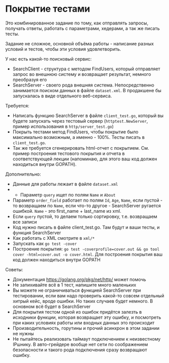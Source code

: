 # Покрытие тестами

Это комбинированное задание по тому, как отправлять запросы, получать ответы, работать с параметрами, хедерами, а так же писать тесты.

Задание не сложное, основной объёма работы - написание разных условий и тестов, чтобы эти условия удовлетворить.

У нас есть какой-то поисковый сервис:
* SearchClient - структура с методом FindUsers, который отправляет запрос во внешнюю систему и возвращает результат, немного преобразуя его
* SearchServer - своего рода внешняя система. Непосредственно занимается поиском данных в файле `dataset.xml`. В продакшене бы запускалась в виде отдельного веб-сервиса.

Требуется:
* Написать функцию SearchServer в файле `client_test.go`, который вы будете запускать через тестовый сервер (`httptest.NewServer`, пример использования в `http/server_test.go`)
* Покрыть тестами метод FindUsers, чтобы покрытие было максимально возможным, а именно - 100%. Тесты писать в `client_test.go`.
* Так же требуется сгенерировать html-отчет с покрытием. См. пример построения тестового покрытия и отчета в соответствующей лекции (напоминаю, для этого ваш код должен находиться внутри GOPATH).

Дополнительно:
* Данные для работы лежаит в файле `dataset.xml`
* * Параметр `query` ищет по полям `Name` и `About`
* Параметр `order_field` работает по полям `Id`, `Age`, `Name`, если пустой - то возвращаем по `Name`, если что-то другое - SearchServer ругается ошибкой. `Name` - это first_name + last_name из xml.
* Если `query` пустой, то делаем только сортировку, т.е. возвращаем все записи
* Код нужно писать в файле client_test.go. Там будут и ваши тесты, и функция SearchServer
* Как работать с XML смотрите в `xml/*`
* Запускать как `go test -cover`
* Построение покрытия: `go test -coverprofile=cover.out && go tool cover -html=cover.out -o cover.html`. Для построения покрытия ваш код должен находиться внутри GOPATH

Советы:
* Документация https://golang.org/pkg/net/http/ может помочь
* Не запихивайте всё в 1 тест, напишите много маленьких
* Вы можете не ограничиваться функцией SearchServer при тестировании, если вам надо проверить какой-то совсем отдельный хитрый кейс, вроде ошибки. Но таких случаев будет немного. В основном всё будет в SearchServer
* Для покрытия тестом одной из ошибок придётся залезть в исходники функции, которая возвращает эту ошибку, и посмотреть при каких условиях работы или входных данных это происходит
* Производительность, горутины и прочий асинхрон в этом задании не нужны
* Не пытайтесь реализовать таймаут подключением к неизвестному IPшнику. В авто-грейдере вообще нет сети по соображением безопасности и такого рода подключения сразу возвращают ошибку.
